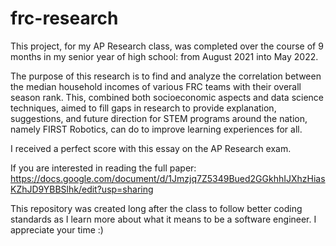 # frc-research

This project, for my AP Research class, was completed over the course of 9 months in my senior year of high school: from August 2021 into May 2022.

The purpose of this research is to find and analyze the correlation between the median household incomes of various FRC teams with their overall season rank. This, combined both socioeconomic aspects and data science techniques, aimed to fill gaps in research to provide explanation, suggestions, and future direction for STEM programs around the nation, namely FIRST Robotics, can do to improve learning experiences for all.

I received a perfect score with this essay on the AP Research exam.

If you are interested in reading the full paper: https://docs.google.com/document/d/1Jmzjq7Z5349Bued2GGkhhIJXhzHiasKZhJD9YBBSlhk/edit?usp=sharing

This repository was created long after the class to follow better coding standards as I learn more about what it means to be a software engineer. I appreciate your time :)
